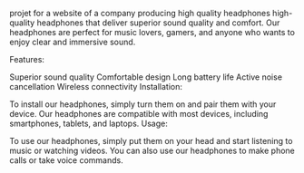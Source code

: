 projet for a website of a company producing high quality headphones high-quality headphones that deliver superior sound quality and comfort. Our headphones are perfect for music lovers, gamers, and anyone who wants to enjoy clear and immersive sound.

Features:

Superior sound quality
Comfortable design
Long battery life
Active noise cancellation
Wireless connectivity
Installation:

To install our headphones, simply turn them on and pair them with your device.
Our headphones are compatible with most devices, including smartphones, tablets, and laptops.
Usage:

To use our headphones, simply put them on your head and start listening to music or watching videos.
You can also use our headphones to make phone calls or take voice commands. 
